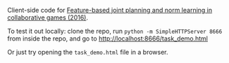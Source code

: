 Client-side code for [Feature-based joint planning and norm learning in collaborative games (2016)](https://markkho.github.io/documents/ho_et_al_normlearning_2016.pdf).

To test it out locally: clone the repo, run `python -m SimpleHTTPServer 8666` from inside the repo, and go to [http://localhost:8666/task_demo.html](http://localhost:8666/task_demo.html)

Or just try opening the `task_demo.html` file in a browser.
